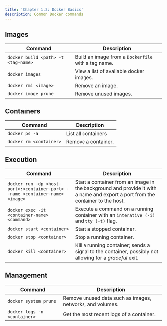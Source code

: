 ```yaml
---
title: 'Chapter 1.2: Docker Basics'
description: Common Docker commands.
---
```


## Images

| Command                             | Description                                         |
|-------------------------------------|-----------------------------------------------------|
| `docker build <path> -t <tag-name>` | Build an image from a `Dockerfile` with a tag name. |
| `docker images`                     | View a list of available docker images.             |
| `docker rmi <image>`                | Remove an image.                                    |
| `docker image prune`                | Remove unused images.                               |

## Containers

| Command                 | Description         |
|-------------------------|---------------------|
| `docker ps -a`          | List all containers |
| `docker rm <container>` | Remove a container. |

## Execution

| Command                                                                       | Description                                                                                                                           |
|-------------------------------------------------------------------------------|---------------------------------------------------------------------------------------------------------------------------------------|
| `docker run -dp <host-port>:<container-port> --name <container-name> <image>` | Start a container from an image in the background and provide it with a name and export a port from the container to the host.        |
| `docker exec -it <container-name> <command>`                                  | Execute a command on a running container with an `interative (-i)` and `tty (-t)` flag.                                               |
| `docker start <container>`                                                    | Start a stopped container.                                                                                                            |
| `docker stop <container>`                                                     | Stop a running container.                                                                                                             |
| `docker kill <container>`                                                     | Kill a running container; sends a signal to the container, possibly not allowing for a _graceful_ exit.                               |

## Management

| Command                      | Description                                               |
|------------------------------|-----------------------------------------------------------|
| `docker system prune`        | Remove unused data such as images, networks, and volumes. |
| `docker logs -n <container>` | Get the most recent logs of a container.                  |
